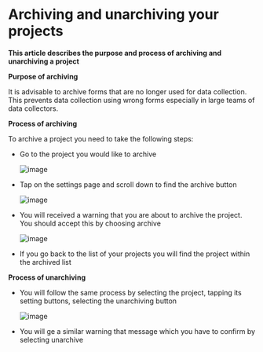# Archiving and unarchiving your projects

**This article describes the purpose and process of archiving and unarchiving a project**

**Purpose of archiving**

It is advisable to archive forms that are no longer used for data collection. This prevents data collection using wrong forms especially in large teams of data collectors.

**Process of archiving**

To archive a project you need to take the following steps:

* Go to the project you would like to archive

    ![image](/images/archiving_projects/project.jpg)

* Tap on the settings page and scroll down to find the archive button

    ![image](/images/archiving_projects/archive_button.jpg)

* You will received a warning that you are about to archive the project. You should accept this by choosing archive

    ![image](/images/archiving_projects/archive_popup.jpg)

* If you go back to the list of your projects you will find the project within the archived list

**Process of unarchiving**

* You will follow the same process by selecting the project, tapping its setting buttons, selecting the unarchiving button

    ![image](/images/archiving_projects/unarchive_popup.jpg)

* You will ge a similar warning that message which you have to confirm by selecting unarchive
